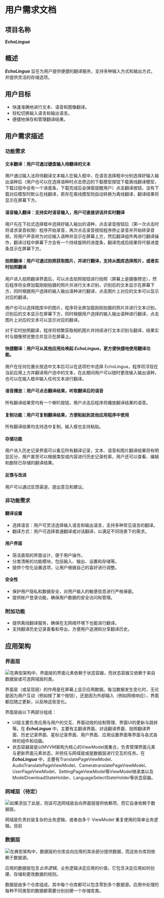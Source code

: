 # 用户需求文档

## 项目名称

 ***EchoLingua***

## 概述

***EchoLingua*** 旨在为用户提供便捷的翻译服务，支持多种输入方式和输出方式，并提供灵活的存储选项。

## 用户目标

- 快速准确地进行文本、语音和图像翻译。
- 轻松切换输入语言和输出语言。
- 便捷地保存和管理翻译结果。

## 用户需求描述

### 功能需求

#### 文本翻译：用户可通过键盘输入待翻译的文本

用户通过输入法将待翻译文本输入在输入框中，在语言选择框中分别选择好输入输出语种后（用户也可以在选择语种时点击旁边的下载模型按钮下载离线翻译模型，下载过程中会有一个进度条，下载完成后会弹窗提醒用户）点击翻译按钮，没有下载对应模型时默认在线翻译，若存在离线模型则自动转换为离线翻译，翻译结果将显示在屏幕下方。

#### 语音输入翻译：支持实时语音输入，用户可直接讲话并实时翻译

用户先在下拉式选择框中选择好输入输出的语种，点击录音按钮后（第一次点击时将请求录音权限）程序开始录音，再次点击录音按钮程序停止录音并开始转录音频，将用户声音转为对应输入语种并显示在屏幕上方，然后翻译组件再进行翻译操作，翻译过程中屏幕下方会有一个持续旋转的进度条，翻译完成后结果将代替进度条显示在屏幕下方。

#### 拍照翻译：用户可通过拍照获取图片，并进行翻译，支持从图库选择照片，或者实时拍照翻译

用户进入拍照翻译界面后，可以点击拍照按钮进行拍照（屏幕上是摄像预览），然后程序将全屏加载刚刚拍摄的照片并进行文本识别，识别后的文本显示在屏幕下方，同时根据用户选择的输入输出语种进行翻译，点击图片上对应的文本可以显示对应的翻译。

用户也可以选择图库中的图片，程序将全屏加载刚刚拍摄的照片并进行文本识别，识别后的文本显示在屏幕下方，同时根据用户选择的输入输出语种进行翻译，点击图片上对应的文本可以显示对应的翻译。

对于实时拍照翻译，程序将频繁获取相机图片并持续进行文本识别与翻译，结果实时与摄像预览整合并显示在屏幕上。

#### 快捷翻译：用户可从其他应用处唤起 ***EchoLingua***，更方便快捷地使用翻译功能。

用户在任何位置长按选中文本后可以在选项栏中选择 EchoLingua，程序将浮现在当前应用上方并翻译用户选中的文本，在此期间用户可以随时更改输入输出语种，也可以在输入框中输入任何文本进行翻译。

#### 语音播放：用户可点击翻译结果，听取翻译后的语音

所有翻译结果旁均有一个喇叭按钮，用户点击后程序将播放翻译结果的语音。

#### 复制功能：用户可复制翻译结果，方便粘贴到其他应用程序中使用

所有翻译结果均支持选中复制，输入框也支持粘贴。

#### 存储功能

用户进入历史记录界面可以看见所有翻译记录，文本、语音和图片翻译结果将有明显区分，用户甚至可以根据类型或内容进行历史记录检索，用户还可以查看、编辑和删除已存储的翻译结果。

#### 反馈与改进

用户可以通过反馈渠道，提出意见和建议。

### 非功能需求

#### 翻译设置

- 选择语言：用户可灵活选择输入语言和输出语言，支持多种常见语言的翻译。
- 翻译方式：用户可选择普通翻译或对话翻译，以满足不同场景下的需求。

#### 用户界面

- 简洁直观的界面设计，便于用户操作。
- 分类清晰的功能模块，包括输入、输出、设置和存储等。
- 提供个性化设置选项，让用户根据自己的喜好进行调整。

#### 安全性

- 保护用户隐私和数据安全，对用户输入的敏感信息进行严格保密。
- 提供账户登录功能，确保用户数据的安全访问和管理。

### 附加功能

- 提供离线翻译服务，确保在无网络环境下也能进行翻译。
- 支持翻译历史记录查看和导出，方便用户追溯和分享翻译历史。

## 应用架构

### 界面层

![在典型架构中，界面层的界面元素依赖于状态容器，而状态容器又依赖于来自数据层或可选网域层的类。](https://developer.android.com/static/topic/libraries/architecture/images/mad-arch-overview-ui.png?hl=zh-cn)

界面层（或呈现层）的作用是在屏幕上显示应用数据。每当数据发生变化时，无论是因为用户互动（例如按了某个按钮），还是因为外部输入（例如网络响应），界面都应随之更新，以反映这些变化。

界面层由以下两部分组成：

- UI层主要负责应用与用户的交互、界面动效的绘制管理、界面UI的更新与跳转等。在 ***EchoLingua*** 中，主要有主翻译界面、对话翻译界面、拍照翻译界面、历史记录界面、星标记录界面、用户界面、应用设置界面等界面与各式各样的组件和动画。
- 状态容器层是以MVVM架构为核心的ViewModel类集合，负责管理界面元素与更新界面元素状态，并担任与网域层或是数据层进行交互的任务。在 ***EchoLingua*** 中，主要有TranslatePageViewModel、AudioTranslatePageViewModel、CameratranslatePageViewModel、UserPageViewModel、SettingPageViewModel等ViewModel继承类以及ModelDownloadStateHolder、LanguageSelectStateHolder等状态容器。

### 网域层（待定）

![如果添加了此层，则该可选网域层会向界面层提供依赖项，而它自身依赖于数据层。](https://developer.android.com/static/topic/libraries/architecture/images/mad-arch-overview-domain.png?hl=zh-cn)

网域层负责封装复杂的业务逻辑，或者由多个 ViewModel 重复使用的简单业务逻辑。目前

### 数据层

![在典型架构中，数据层的仓库会向应用的其余部分提供数据，而这些仓库则依赖于数据源。](https://developer.android.com/static/topic/libraries/architecture/images/mad-arch-overview-data.png?hl=zh-cn)

应用的数据层包含*业务逻辑*。业务逻辑决定应用的价值，它包含决定应用如何创建、存储和更改数据的规则。

数据层由多个仓库组成，其中每个仓库都可以包含零到多个数据源。应用中处理的每种不同类型的数据都需要分别创建一个存储库类。
